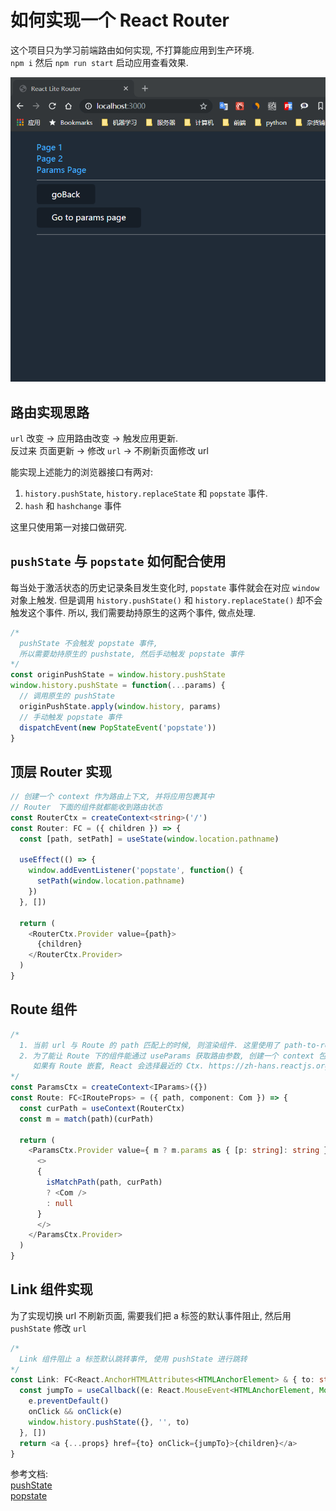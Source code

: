 # 如何实现一个 React Router

这个项目只为学习前端路由如何实现, 不打算能应用到生产环境.  
`npm i` 然后 `npm run start` 启动应用查看效果.

![前端路由实现](./snapshot.gif)

## 路由实现思路

`url` 改变 -> 应用路由改变 -> 触发应用更新.  
反过来
页面更新 -> 修改 `url` -> 不刷新页面修改 url

能实现上述能力的浏览器接口有两对:  

1. `history.pushState`, `history.replaceState` 和 `popstate` 事件.
2. `hash` 和 `hashchange` 事件

这里只使用第一对接口做研究. 

## `pushState` 与 `popstate` 如何配合使用

每当处于激活状态的历史记录条目发生变化时, `popstate` 事件就会在对应 `window` 对象上触发. 但是调用 `history.pushState()` 和 `history.replaceState()` 却不会触发这个事件. 所以, 我们需要劫持原生的这两个事件, 做点处理.

```js
/*
  pushState 不会触发 popstate 事件,
  所以需要劫持原生的 pushstate, 然后手动触发 popstate 事件
*/
const originPushState = window.history.pushState
window.history.pushState = function(...params) {
  // 调用原生的 pushState
  originPushState.apply(window.history, params)
  // 手动触发 popstate 事件
  dispatchEvent(new PopStateEvent('popstate'))
}
```

## 顶层 Router 实现

```ts
// 创建一个 context 作为路由上下文, 并将应用包裹其中
// Router　下面的组件就都能收到路由状态
const RouterCtx = createContext<string>('/')
const Router: FC = ({ children }) => {
  const [path, setPath] = useState(window.location.pathname)

  useEffect(() => {
    window.addEventListener('popstate', function() {
      setPath(window.location.pathname)
    })
  }, [])

  return (
    <RouterCtx.Provider value={path}>
      {children}
    </RouterCtx.Provider>
  )
}
```

## Route 组件

```ts
/*
  1. 当前 url 与 Route 的 path 匹配上的时候, 则渲染组件. 这里使用了 path-to-regexp 来方便解析 path.
  2. 为了能让 Route 下的组件能通过 useParams 获取路由参数, 创建一个 context 包裹要渲染的组件.
     如果有 Route 嵌套, React 会选择最近的 Ctx. https://zh-hans.reactjs.org/docs/context.html#contextprovider
*/
const ParamsCtx = createContext<IParams>({})
const Route: FC<IRouteProps> = ({ path, component: Com }) => {
  const curPath = useContext(RouterCtx)
  const m = match(path)(curPath)

  return (
    <ParamsCtx.Provider value={ m ? m.params as { [p: string]: string } : {} }>
      <>
      {
        isMatchPath(path, curPath)
        ? <Com />
        : null
      }
      </>
    </ParamsCtx.Provider>
  )
}
```

## Link 组件实现

为了实现切换 url 不刷新页面, 需要我们把 a 标签的默认事件阻止, 然后用 `pushState` 修改 `url`

```ts
/*
  Link 组件阻止 a 标签默认跳转事件, 使用 pushState 进行跳转
*/
const Link: FC<React.AnchorHTMLAttributes<HTMLAnchorElement> & { to: string }> = ({ to, children, onClick, ...props }) => {
  const jumpTo = useCallback((e: React.MouseEvent<HTMLAnchorElement, MouseEvent>) => {
    e.preventDefault()
    onClick && onClick(e)
    window.history.pushState({}, '', to)
  }, [])
  return <a {...props} href={to} onClick={jumpTo}>{children}</a>
}
```

参考文档:  
[pushState](https://developer.mozilla.org/zh-CN/docs/Web/API/History_API#%E6%B7%BB%E5%8A%A0%E5%92%8C%E4%BF%AE%E6%94%B9%E5%8E%86%E5%8F%B2%E8%AE%B0%E5%BD%95%E4%B8%AD%E7%9A%84%E6%9D%A1%E7%9B%AE)  
[popstate](https://developer.mozilla.org/zh-CN/docs/Web/API/Window/onpopstate)